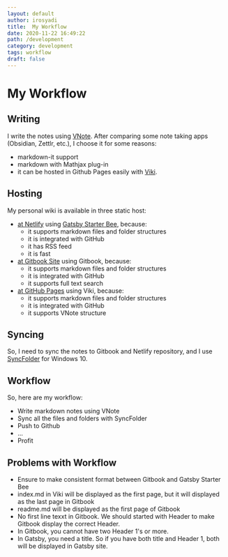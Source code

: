 ```yaml
---
layout: default
author: irosyadi
title:  My Workflow
date: 2020-11-22 16:49:22
path: /development
category: development
tags: workflow
draft: false
---
```


# My Workflow

## Writing
I write the notes using [VNote](https://tamlok.gitee.io/vnote/en_us/). After comparing some note taking apps (Obsidian, Zettlr, etc.), I choose it for some reasons:
- markdown-it support
- markdown with Mathjax plug-in
- it can be hosted in Github Pages easily with [Viki](https://tamlok.gitee.io/viki/).

## Hosting
My personal wiki is available in three static host:
- [at Netlify](https://irosyadi.netlify.app/) using [Gatsby Starter Bee](https://github.com/JaeYeopHan/gatsby-starter-bee), because:
    - it supports markdown files and folder structures
    - it is integrated with GitHub
    - it has RSS feed
    - it is fast
- [at Gitbook Site](https://irosyadi.gitbook.io/) using Gitbook, because:
    - it supports markdown files and folder structures
    - it is integrated with GitHub
    - it supports full text search
- [at GitHub Pages](https://irosyadi.github.io/) using Viki, because:
    - it supports markdown files and folder structures
    - it is integrated with GitHub
    - it supports VNote structure

## Syncing
So, I need to sync the notes to Gitbook and Netlify repository, and I use [SyncFolder](https://www.microsoft.com/en-us/p/syncfolder/9nc73mjwhsww) for Windows 10.

## Workflow
So, here are my workflow:
- Write markdown notes using VNote
- Sync all the files and folders with SyncFolder
- Push to Github
- ...
- Profit

## Problems with Workflow
- Ensure to make consistent format between Gitbook and Gatsby Starter Bee
- index.md in Viki will be displayed as the first page, but it will displayed as the last page in Gitbook
- readme.md will be displayed as the first page of Gitbook
- No first line texxt in Gitbook. We should started with Header to make Gitbook display the correct Header.
- In Gitbook, you cannot have two Header 1's or more.
- In Gatsby, you need a title. So if you have both title and Header 1, both will be displayed in Gatsby site.
<!--stackedit_data:
eyJoaXN0b3J5IjpbNTU4MjUxMTQwXX0=
-->